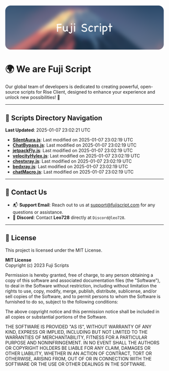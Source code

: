 ![Banner](.github/b.webp)

# 🌍 **We are Fuji Script**

Our global team of developers is dedicated to creating powerful, open-source scripts for Rise Client, designed to enhance your experience and unlock new possibilities! 🌟

---
<!-- SCRIPTS_NAVIGATION_START -->
## 📂 **Scripts Directory Navigation**

**Last Updated**: 2025-01-07 23:02:21 UTC

- **[SilentAura.js](scripts/SilentAura.js)**: Last modified on 2025-01-07 23:02:19 UTC
- **[ChatBypass.js](scripts/ChatBypass.js)**: Last modified on 2025-01-07 23:02:19 UTC
- **[jetpackFly.js](scripts/jetpackFly.js)**: Last modified on 2025-01-07 23:02:19 UTC
- **[velocityHylex.js](scripts/velocityHylex.js)**: Last modified on 2025-01-07 23:02:19 UTC
- **[chestxray.js](scripts/chestxray.js)**: Last modified on 2025-01-07 23:02:19 UTC
- **[bedxray.js](scripts/bedxray.js)**: Last modified on 2025-01-07 23:02:19 UTC
- **[chatMacro.js](scripts/chatMacro.js)**: Last modified on 2025-01-07 23:02:19 UTC

<!-- SCRIPTS_NAVIGATION_END -->

---

## 💬 **Contact Us**  
- 📬 **Support Email**: Reach out to us at [support@fujiscript.com](mailto:support@fujiscript.com) for any questions or assistance.  
- 💬 **Discord**: Contact **Leo728** directly at `Discord@leo728`.

---

## 📜 **License**

This project is licensed under the MIT License.  

**MIT License**  
Copyright (c) 2023 Fuji Scripts  

Permission is hereby granted, free of charge, to any person obtaining a copy of this software and associated documentation files (the "Software"), to deal in the Software without restriction, including without limitation the rights to use, copy, modify, merge, publish, distribute, sublicense, and/or sell copies of the Software, and to permit persons to whom the Software is furnished to do so, subject to the following conditions:  

The above copyright notice and this permission notice shall be included in all copies or substantial portions of the Software.  

THE SOFTWARE IS PROVIDED "AS IS", WITHOUT WARRANTY OF ANY KIND, EXPRESS OR IMPLIED, INCLUDING BUT NOT LIMITED TO THE WARRANTIES OF MERCHANTABILITY, FITNESS FOR A PARTICULAR PURPOSE AND NONINFRINGEMENT. IN NO EVENT SHALL THE AUTHORS OR COPYRIGHT HOLDERS BE LIABLE FOR ANY CLAIM, DAMAGES OR OTHER LIABILITY, WHETHER IN AN ACTION OF CONTRACT, TORT OR OTHERWISE, ARISING FROM, OUT OF OR IN CONNECTION WITH THE SOFTWARE OR THE USE OR OTHER DEALINGS IN THE SOFTWARE.  
